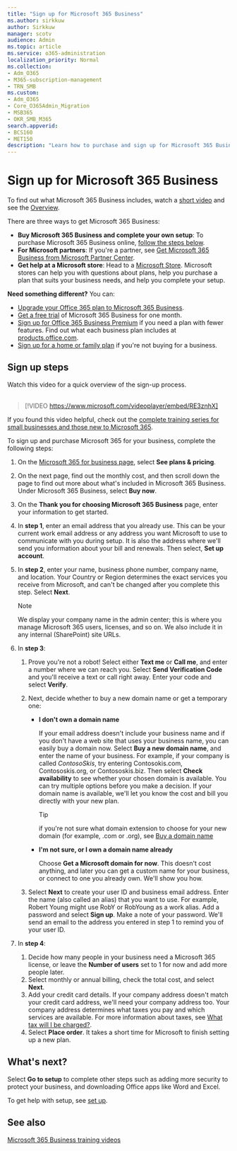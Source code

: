 ```yaml
---
title: "Sign up for Microsoft 365 Business"
ms.author: sirkkuw
author: Sirkkuw
manager: scotv
audience: Admin
ms.topic: article
ms.service: o365-administration
localization_priority: Normal
ms.collection: 
- Adm_O365
- M365-subscription-management
- TRN_SMB
ms.custom:
- Adm_O365
- Core_O365Admin_Migration
- MSB365
- OKR_SMB_M365
search.appverid:
- BCS160
- MET150
description: "Learn how to purchase and sign up for Microsoft 365 Business."
---
```


# Sign up for Microsoft 365 Business

To find out what Microsoft 365 Business includes, watch a [short video](https://go.microsoft.com/fwlink/?linkid=2109651) and see the [Overview](microsoft-365-business-overview.md).

There are three ways to get Microsoft 365 Business:
- **Buy Microsoft 365 Business and complete your own setup**: To purchase Microsoft 365 Business online, [follow the steps below](#sign-up-steps).
- **For Microsoft partners**: If you're a partner, see [Get Microsoft 365 Business from Microsoft Partner Center](get-microsoft-365-business.md#get-microsoft-365-business-from-microsoft-partner-center).
- **Get help at a Microsoft store**: Head to a [Microsoft Store](https://go.microsoft.com/fwlink/?linkid=2109652). Microsoft stores can help you with questions about plans, help you purchase a plan that suits your business needs, and help you complete your setup.

**Need something different?** You can:
- [Upgrade your Office 365 plan to Microsoft 365 Business](migrate-to-microsoft-365-business.md).
- [Get a free trial](https://go.microsoft.com/fwlink/p/?linkid=2102309) of Microsoft 365 Business for one month.
- [Sign up for Office 365 Business Premium](https://go.microsoft.com/fwlink/p/?LinkID=510935) if you need a plan with fewer features. Find out what each business plan includes at [products.office.com](https://go.microsoft.com/fwlink/?linkid=2109397).
- [Sign up for a home or family plan](https://go.microsoft.com/fwlink/?linkid=2109398) if you're not buying for a business. 

## Sign up steps

Watch this video for a quick overview of the sign-up process.<br><br>

> [!VIDEO https://www.microsoft.com/videoplayer/embed/RE3znhX] 

If you found this video helpful, check out the [complete training series for small businesses and those new to Microsoft 365](https://support.office.com/article/6ab4bbcd-79cf-4000-a0bd-d42ce4d12816).

To sign up and purchase Microsoft 365 for your business, complete the following steps:

1. On the [Microsoft 365 for business page](https://go.microsoft.com/fwlink/?linkid=2109654), select **See plans & pricing**. 
2. On the next page, find out the monthly cost, and then scroll down the page to find out more about what's included in Microsoft 365 Business. Under Microsoft 365 Business, select **Buy now**.
3. On the **Thank you for choosing Microsoft 365 Business** page, enter your information to get started.
4. In **step 1**, enter an email address that you already use. This can be your current work email address or any address you want Microsoft to use to communicate with you during setup. It is also the address where we'll send you information about your bill and renewals. Then select, **Set up account**.
5. In **step 2**, enter your name, business phone number, company name, and location. Your Country or Region determines the exact services you receive from Microsoft, and can't be changed after you complete this step. Select **Next**.
    > [!NOTE]
    > We display your company name in the admin center; this is where you manage Microsoft 365 users, licenses, and so on. We also include it in any internal (SharePoint) site URLs.
6. In **step 3**:

    1. Prove you're not a robot! Select either **Text me** or **Call me**, and enter a number where we can reach you. Select **Send Verification Code** and you'll receive a text or call right away. Enter your code and select **Verify**.
    2. Next, decide whether to buy a new domain name or get a temporary one:

        - **I don't own a domain name** 
        
            If your email address doesn't include your business name and if you don't have a web site that uses your business name, you can easily buy a domain now. Select **Buy a new domain name**, and enter the name of your business. For example, if your company is called *ContosoSkis*, try entering Contosokis.com, Contososkis.org, or Contososkis.biz. Then select **Check availability** to see whether your chosen domain is available. You can try multiple options before you make a decision. If your domain name is available, we'll let you know the cost and bill you directly with your new plan. 
       
            > [!TIP]
            > if you're not sure what domain extension to choose for your new domain (for example, .com or .org), see [Buy a domain name](https://go.microsoft.com/fwlink/?linkid=2109700)
        
        - **I'm not sure, or I own a domain name already** 
        
             Choose **Get a Microsoft domain for now**. This doesn't cost anything, and later you can get a custom name for your business, or connect to one you already own. We'll show you how.

    3. Select **Next** to create your user ID and business email address. Enter the name (also called an alias) that you want to use. For example, Robert Young might use RobY or RobYoung as a work alias. Add a password and select **Sign up**. Make a note of your password. We'll send an email to the address you entered in step 1 to remind you of your user ID.
7. In **step 4**: 

    1. Decide how many people in your business need a Microsoft 365 license, or leave the **Number of users** set to 1 for now and add more people later. 
    2. Select monthly or annual billing, check the total cost, and select **Next**. 
    3. Add your credit card details. If your company address doesn't match your credit card address, we'll need your company address too. Your company address determines what taxes you pay and which services are available. For more information about taxes, see [What tax will I be charged?](https://go.microsoft.com/fwlink/?linkid=2109701).
    4. Select **Place order**. 
It takes a short time for Microsoft to finish setting up a new plan.

## What's next?

Select **Go to setup** to complete other steps such as adding more security to protect your business, and downloading Office apps like Word and Excel.

To get help with setup, see [set up](set-up.md).

## See also

[Microsoft 365 Business training videos](https://support.office.com/article/6ab4bbcd-79cf-4000-a0bd-d42ce4d12816)
